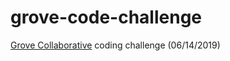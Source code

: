 # grove-code-challenge
[Grove Collaborative](https://github.com/groveco) coding challenge (06/14/2019)
